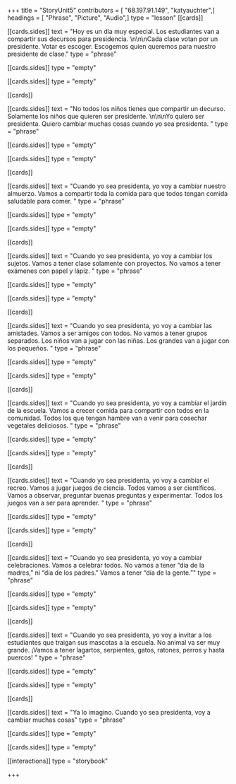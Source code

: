 +++
title = "StoryUnit5"
contributors = [ "68.197.91.149", "katyauchter",]
headings = [ "Phrase", "Picture", "Audio",]
type = "lesson"
[[cards]]

[[cards.sides]]
text = "Hoy es un día muy especial. Los estudiantes van a compartir sus decursos para presidencia. \n\n\nCada clase votan por un presidente. Votar es escoger. Escogemos quien queremos para nuestro presidente de clase."
type = "phrase"

[[cards.sides]]
type = "empty"

[[cards.sides]]
type = "empty"

[[cards]]

[[cards.sides]]
text = "No todos los niños tienes que compartir un decurso. Solamente los niños que quieren ser presidente. \n\n\nYo quiero ser presidenta. Quiero cambiar muchas cosas cuando yo sea presidenta. "
type = "phrase"

[[cards.sides]]
type = "empty"

[[cards.sides]]
type = "empty"

[[cards]]

[[cards.sides]]
text = "Cuando yo sea presidenta, yo voy a cambiar nuestro almuerzo. Vamos a compartir toda la comida para que todos tengan comida saludable para comer. "
type = "phrase"

[[cards.sides]]
type = "empty"

[[cards.sides]]
type = "empty"

[[cards]]

[[cards.sides]]
text = "Cuando yo sea presidenta, yo voy a cambiar los sujetos. Vamos a tener clase solamente con proyectos. No vamos a tener exámenes con papel y lápiz. "
type = "phrase"

[[cards.sides]]
type = "empty"

[[cards.sides]]
type = "empty"

[[cards]]

[[cards.sides]]
text = "Cuando yo sea presidenta, yo voy a cambiar las amistades. Vamos a ser amigos con todos. No vamos a tener grupos separados. Los niños van a jugar con las niñas. Los grandes van a jugar con los pequeños. "
type = "phrase"

[[cards.sides]]
type = "empty"

[[cards.sides]]
type = "empty"

[[cards]]

[[cards.sides]]
text = "Cuando yo sea presidenta, yo voy a cambiar el jardín de la escuela.  Vamos a crecer comida para compartir con todos en la comunidad. Todos los que tengan hambre van a venir para cosechar vegetales deliciosos.  "
type = "phrase"

[[cards.sides]]
type = "empty"

[[cards.sides]]
type = "empty"

[[cards]]

[[cards.sides]]
text = "Cuando yo sea presidenta, yo voy a cambiar el recreo. Vamos a jugar juegos de ciencia. Todos vamos a ser científicos. Vamos a observar, preguntar buenas preguntas y experimentar. Todos los juegos van a ser para aprender.   "
type = "phrase"

[[cards.sides]]
type = "empty"

[[cards.sides]]
type = "empty"

[[cards]]

[[cards.sides]]
text = "Cuando yo sea presidenta, yo voy a cambiar celebraciones. Vamos a celebrar todos. No vamos a tener “día de la madres,” ni “día de los padres.” Vamos a tener “día de la gente.”"
type = "phrase"

[[cards.sides]]
type = "empty"

[[cards.sides]]
type = "empty"

[[cards]]

[[cards.sides]]
text = "Cuando yo sea presidenta, yo voy a invitar a los estudiantes que traigan sus mascotas a la escuela. No animal va ser muy grande.  ¡Vamos a tener lagartos, serpientes, gatos, ratones, perros y hasta puercos! "
type = "phrase"

[[cards.sides]]
type = "empty"

[[cards.sides]]
type = "empty"

[[cards]]

[[cards.sides]]
text = "Ya lo imagino. Cuando yo sea presidenta, voy a cambiar muchas cosas"
type = "phrase"

[[cards.sides]]
type = "empty"

[[cards.sides]]
type = "empty"

[[interactions]]
type = "storybook"

+++
